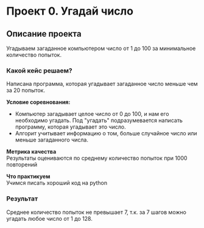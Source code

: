 # Проект 0. Угадай число

## Описание проекта  
Угадываем загаданное компьютером число от 1 до 100 за минимальное количество попыток.

### Какой кейс решаем?  
Написана программа, которая угадывает загаданное число меньше чем за 20 попыток.

**Условие соревнования:**
- Компьютер загадывает целое число от 0 до 100, и нам его необходимо угадать. Под "угадать" подразумевается написать программу, которая угадывает это число.
- Алгорит учитывает информацию о том, больше случайное число или меньше загаданного числа.

**Метрика качества**  
Результаты оцениваются по среднему количество попыток при 1000 повторений

**Что практикуем**  
Учимся писать хороший код на python


### Результат  
Среднее количество попыток не превышает 7, т.к. за 7 шагов можно угадать любое число от 1 до 128.